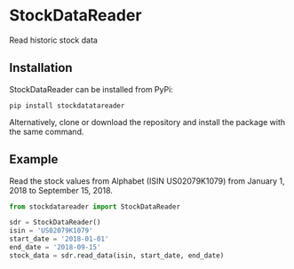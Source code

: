 # StockDataReader
Read historic stock data

## Installation
StockDataReader can be installed from PyPi:
````
pip install stockdatatareader
````

Alternatively, clone or download the repository and install the package with the same command.

## Example
Read the stock values from Alphabet (ISIN US02079K1079) from January 1, 2018 to September 15, 2018.
````python
from stockdatareader import StockDataReader

sdr = StockDataReader()
isin = 'US02079K1079'
start_date = '2018-01-01'
end_date = '2018-09-15'
stock_data = sdr.read_data(isin, start_date, end_date)
````

